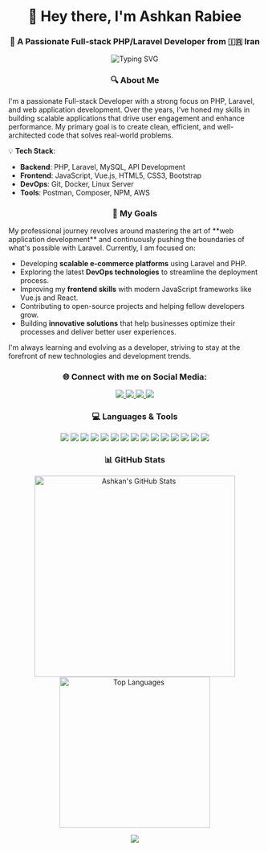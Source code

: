 <h1 align="center">👋 Hey there, I'm <b>Ashkan Rabiee</b></h1>
<h3 align="center">🚀 A Passionate Full-stack PHP/Laravel Developer from 🇮🇷 Iran</h3>

<p align="center">
  <img src="https://readme-typing-svg.herokuapp.com?font=Fira+Code&duration=4000&pause=500&center=true&vCenter=true&multiline=true&width=600&height=100&lines=Welcome+to+my+GitHub+profile!;I+build+beautiful+web+apps+with+Laravel+and+PHP!;Let's+create+amazing+things+together!" alt="Typing SVG" />
</p>


<h3 align="center">🔍 About Me</h3>
I'm a passionate Full-stack Developer with a strong focus on PHP, Laravel, and web application development. Over the years, I've honed my skills in building scalable applications that drive user engagement and enhance performance. My primary goal is to create clean, efficient, and well-architected code that solves real-world problems.

💡 **Tech Stack**:  
- **Backend**: PHP, Laravel, MySQL, API Development
- **Frontend**: JavaScript, Vue.js, HTML5, CSS3, Bootstrap
- **DevOps**: Git, Docker, Linux Server
- **Tools**: Postman, Composer, NPM, AWS

<h3 align="center">🎯 My Goals</h3>
My professional journey revolves around mastering the art of **web application development** and continuously pushing the boundaries of what's possible with Laravel. Currently, I am focused on:

- Developing **scalable e-commerce platforms** using Laravel and PHP.
- Exploring the latest **DevOps technologies** to streamline the deployment process.
- Improving my **frontend skills** with modern JavaScript frameworks like Vue.js and React.
- Contributing to open-source projects and helping fellow developers grow.
- Building **innovative solutions** that help businesses optimize their processes and deliver better user experiences.

I'm always learning and evolving as a developer, striving to stay at the forefront of new technologies and development trends.



<h3 align="center">🌐 Connect with me on Social Media:</h3>
<p align="center">
  <a href="https://linkedin.com/in/ashkan-rabiee" target="_blank">
    <img src="https://img.shields.io/badge/-LinkedIn-0077B5?style=for-the-badge&logo=linkedin&logoColor=white" />
  </a>
  <a href="https://t.me/ashkan_rabiee" target="_blank">
    <img src="https://img.shields.io/badge/-Telegram-0088cc?style=for-the-badge&logo=telegram&logoColor=white" />
  </a>
  <a href="https://instagram.com/ashkan.rabiee" target="_blank">
    <img src="https://img.shields.io/badge/-Instagram-E4405F?style=for-the-badge&logo=instagram&logoColor=white" />
  </a>
  <a href="https://twitter.com/ashkan_rabiee" target="_blank">
    <img src="https://img.shields.io/badge/-Twitter-1DA1F2?style=for-the-badge&logo=twitter&logoColor=white" />
  </a>
</p>

<h3 align="center">💻 Languages & Tools</h3>
<p align="center">
  <img src="https://img.shields.io/badge/-PHP-777BB4?style=flat&logo=php&logoColor=white" />
  <img src="https://img.shields.io/badge/-Laravel-FF2D20?style=flat&logo=laravel&logoColor=white" />
  <img src="https://img.shields.io/badge/-Python-3776AB?style=flat&logo=python&logoColor=white" />
  <img src="https://img.shields.io/badge/-Kotlin-7F52FF?style=flat&logo=kotlin&logoColor=white" />
  <img src="https://img.shields.io/badge/-MySQL-00758F?style=flat&logo=mysql&logoColor=white" />
  <img src="https://img.shields.io/badge/-SQLite-003B57?style=flat&logo=sqlite&logoColor=white" />
  <img src="https://img.shields.io/badge/-HTML5-E34F26?style=flat&logo=html5&logoColor=white" />
  <img src="https://img.shields.io/badge/-CSS3-1572B6?style=flat&logo=css3&logoColor=white" />
  <img src="https://img.shields.io/badge/-Bootstrap-563D7C?style=flat&logo=bootstrap&logoColor=white" />
  <img src="https://img.shields.io/badge/-Postman-FF6C37?style=flat&logo=postman&logoColor=white" />
  <img src="https://img.shields.io/badge/-Git-F05032?style=flat&logo=git&logoColor=white" />
  <img src="https://img.shields.io/badge/-Linux-FCC624?style=flat&logo=linux&logoColor=black" />
  <img src="https://img.shields.io/badge/-Android-3DDC84?style=flat&logo=android&logoColor=white" />
  <img src="https://img.shields.io/badge/-XML-FF1B2D?style=flat&logo=xml&logoColor=white" />
  <img src="https://img.shields.io/badge/-WordPress-21759B?style=flat&logo=wordpress&logoColor=white" />
</p>


<h3 align="center">📊 GitHub Stats</h3>
<p align="center">
  <img src="https://github-readme-stats.vercel.app/api?username=ashkanrabiee&show_icons=true&theme=radical" alt="Ashkan's GitHub Stats" width="400" />
  <img src="https://github-readme-stats.vercel.app/api/top-langs/?username=ashkanrabiee&layout=compact&theme=radical" alt="Top Languages" width="300" />
</p>






<p align="center">
<img src="https://komarev.com/ghpvc/?username=ashkanrabiee&label=Profile+Views&color=blue&style=flat" />
</p>

